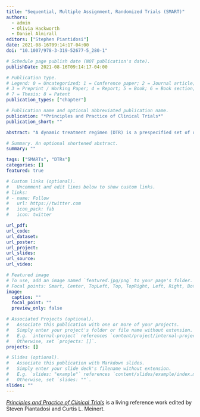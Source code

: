 ```yaml
---
title: "Sequential, Multiple Assignment, Randomized Trials (SMART)"
authors: 
  - admin
  - Olivia Hackworth
  - Daniel Almirall
editors: ["Stephen Piantidosi"]
date: 2021-08-16T09:14:17-04:00
doi: "10.1007/978-3-319-52677-5_280-1"

# Schedule page publish date (NOT publication's date).
publishDate: 2021-08-16T09:14:17-04:00

# Publication type.
# Legend: 0 = Uncategorized; 1 = Conference paper; 2 = Journal article;
# 3 = Preprint / Working Paper; 4 = Report; 5 = Book; 6 = Book section;
# 7 = Thesis; 8 = Patent
publication_types: ["chapter"]

# Publication name and optional abbreviated publication name.
publication: "*Principles and Practice of Clinical Trials*"
publication_short: ""

abstract: "A dynamic treatment regimen (DTR) is a prespecified set of decision rules that can be used to guide important clinical decisions about treatment planning. This includes decisions concerning how to begin treatment based on a patient’s characteristics at entry, as well as how to tailor treatment over time based on the patient’s changing needs. Sequential, multiple assignment, randomized trials (SMARTs) are a type of experimental design that can be used to build effective dynamic treatment regimens (DTRs). This chapter provides an introduction to DTRs, common types of scientific questions researchers may have concerning the development of a highly effective DTR, and how SMARTs can be used to address such questions. To illustrate ideas, we discuss the design of a SMART used to answer critical questions in the development of a DTR for individuals diagnosed with alcohol use disorder."

# Summary. An optional shortened abstract.
summary: ""

tags: ["SMARTs", "DTRs"]
categories: []
featured: true

# Custom links (optional).
#   Uncomment and edit lines below to show custom links.
# links:
# - name: Follow
#   url: https://twitter.com
#   icon_pack: fab
#   icon: twitter

url_pdf:
url_code:
url_dataset:
url_poster:
url_project:
url_slides:
url_source:
url_video:

# Featured image
# To use, add an image named `featured.jpg/png` to your page's folder. 
# Focal points: Smart, Center, TopLeft, Top, TopRight, Left, Right, BottomLeft, Bottom, BottomRight.
image:
  caption: ""
  focal_point: ""
  preview_only: false

# Associated Projects (optional).
#   Associate this publication with one or more of your projects.
#   Simply enter your project's folder or file name without extension.
#   E.g. `internal-project` references `content/project/internal-project/index.md`.
#   Otherwise, set `projects: []`.
projects: []

# Slides (optional).
#   Associate this publication with Markdown slides.
#   Simply enter your slide deck's filename without extension.
#   E.g. `slides: "example"` references `content/slides/example/index.md`.
#   Otherwise, set `slides: ""`.
slides: ""
---
```


[*Principles and Practice of Clinical Trials*](https://link.springer.com/referencework/10.1007/978-3-319-52677-5) is a living reference work edited by Steven Piantadosi and Curtis L. Meinert.